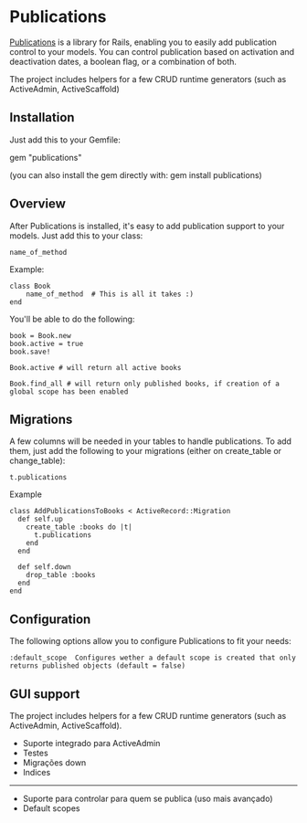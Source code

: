 
Publications
====

[Publications](http://github.com/karma/publications) is a library for Rails, enabling you to easily add publication control to your models. You can control publication based on activation and deactivation dates, a boolean flag, or a combination of both.

The project includes helpers for a few CRUD runtime generators (such as ActiveAdmin, ActiveScaffold)


Installation
---

Just add this to your Gemfile:

gem "publications"

(you can also install the gem directly with: gem install publications)

Overview
---

After Publications is installed, it's easy to add publication support to your models. Just add this to your class:

	name_of_method

Example:

	class Book
		name_of_method	# This is all it takes :)
	end
	
You'll be able to do the following:

	book = Book.new
	book.active = true
	book.save!
	
	Book.active # will return all active books 
	
	Book.find_all # will return only published books, if creation of a global scope has been enabled

Migrations
---

A few columns will be needed in your tables to handle publications. To add them, just add the following to your migrations (either on create_table or change_table):

	t.publications
	
Example
	
	class AddPublicationsToBooks < ActiveRecord::Migration
	  def self.up
	    create_table :books do |t|
	      t.publications
	    end
	  end

	  def self.down
		drop_table :books
	  end
	end
	
Configuration
---
The following options allow you to configure Publications to fit your needs:

	:default_scope 	Configures wether a default scope is created that only returns published objects (default = false)




GUI support
---

The project includes helpers for a few CRUD runtime generators (such as ActiveAdmin, ActiveScaffold).



* Suporte integrado para ActiveAdmin
* Testes
* Migrações down
* Indices

----

* Suporte para controlar para quem se publica (uso mais avançado)
* Default scopes
